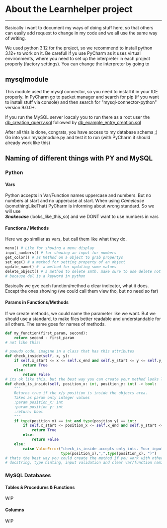 # About the Learnhelper project

----

Basically i want to document my ways of doing stuff here,
so that others can easily add request to change in my code and we all use the
same way of writing.

We used python 3.12 for the project, so we recommend to install python 3.12+ to work on it.
Be carefull if yu use PyCharm as it uses virtual environments, where you need to set up the 
interpreter in each project properly (factory settings).
You can change the interpreter by going to 

## mysqlmodule
This module used the mysql connector, so you need to install it in your IDE properly.
In PyCharm go to packet manager and search for pip (if you want to install stuff via console)
and then search for "mysql-connector-python" version 9.0.0+.

If you run the MySQL server loacaly you to run there as a root user the
[db_creation_querry.sql]() followed by
[db_example_entry_creation.sql]()

After all this is done, congrats, you have access to my database schema ;)
Go into your mysqlmodule.py and test it to run (with PyCharm it should already work like this)



## Naming of different things with PY and MySQL
### Python
#### Vars
Python accepts in Var/Function names uppercase and numbers.
But no numbers at start and no uppercase at start.
When using *Camelcase* (somethingLikeThat) PyCharm is informing about
wrong standard. So we will use  
***Snakecase*** (looks_like_this_so)
and we DONT want to use numbers in vars

#### Functions / Methods

Here we go similiar as vars, but call them like what they do. 
```python
menu() # Like for showing a menu display
input_numbers() # for showing an input for numbers
get_color() # as Method on a object to grab propertys
set_age() # a method for setting property of an object
update_name() #  a method for updating some values
delete_object() # a method to delete smth. make sure to use delete not del,
# because del is a keyword in python

```
Basically we gve each function/method a clear indicator, what it does.
Except the ones showing (we could call them view tho, but no need so far)

#### Params in Functions/Methods
If we create methods, we could name the parameter like we want.
But we should use a standard, to make files better readable and understandable for all others.
The same goes for names of methods.
```python
def my_function(first_param, second):
    return second - first_param
# not like this!

# pseudo code, imagine in a class that has this attributes
def check_inside(self, x, y):
    if self.x_start <= x <= self.x_end and self.y_start <= y <= self.y_end:
        return True
    else:
        return False
# its ok like this, but the best way you can create your method looks like this:
def check_is_inside(self, position_x: int, position_y: int) -> bool:
    """
    Returns true if the x/y position is inside the objects area.
    Takes as param only integer values
    :param position_x: int
    :param position_y: int
    :return: bool
    """
    if type(position_x) == int and type(position_y) == int:
        if self.x_start <= position_x <= self.x_end and self.y_start <= position_y <= self.y_end:
            return True
        else:
            return False
    else:
        raise ValueError("check_is_inside accepts only ints. Your inputs were (",
                         type(position_x),",",type(position_x), ")")
# thats the best way you could create the method if you work with others.
# docstring, type hinting, input validation and clear var/function naming

```

### MySQL Databases
#### Tables & Procedures & Functions
WIP

#### Columns
WIP


